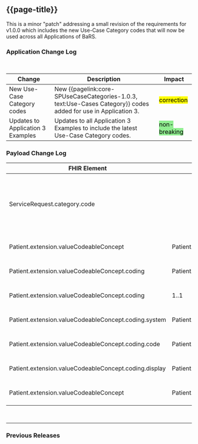 ## {{page-title}}
This is a minor "patch" addressing a small revision of the requirements for v1.0.0 which includes the new Use-Case Category codes that will now be used across all Applications of BaRS.

### Application Change Log


<br>


| Change                                    | Description                                     | Impact                                                                  | 
|-------------------------------------------|-------------------------------------------------|-------------------------------------------------------------------------|
| New Use-Case Category codes   | New  {{pagelink:core-SPUseCaseCategories-1.0.3, text:Use-Cases Category}}  codes added for use in Application 3. |  <mark style="background-color: Yellow">correction</mark>  |
| Updates to Application 3 Examples   | Updates to all Application 3 Examples to include the latest Use-Case Category codes. |   <mark style="background-color: LightGreen">non-breaking</mark>  |

### Payload Change Log


| FHIR Element                                         | Previous | Current    | Other   | Referral/Booking | Rationale                                                                                       |  Impact  |
|------------------------------------------------------|----------|------------|---------|------------------|-------------------------------------------------------------------------------------------------|----------|
| ServiceRequest.category.code |          |            | New        | Referral Request / Referral Response           |The new Use-Case Codes have been made generic     |   <mark style="background-color: Yellow">correction</mark>  |    
| Patient.extension.valueCodeableConcept | Patient.extension.url.valueCodeableConcept           | Patient.extension.valueCodeableConcept           | Update        | Referral Request         |FHIR path incorrect     |   <mark style="background-color: Yellow">correction</mark>  |   
| Patient.extension.valueCodeableConcept.coding | Patient.extension.url.valueCodeableConcept.coding           | Patient.extension.url.valueCodeableConcept.coding           | Update        | Referral Request         |FHIR path incorrect     |   <mark style="background-color: Yellow">correction</mark>  |   
| Patient.extension.valueCodeableConcept.coding | 1..1           | 0..\*           | Update        | Referral Request         |FHIR path incorrect     |   <mark style="background-color: Yellow">correction</mark>  |   
| Patient.extension.valueCodeableConcept.coding.system | Patient.extension.url.valueCodeableConcept.coding.system           | Patient.extension.valueCodeableConcept.coding.system           | Update        | Referral Request         |FHIR path incorrect     |   <mark style="background-color: Yellow">correction</mark>  |   
| Patient.extension.valueCodeableConcept.coding.code | Patient.extension.url.valueCodeableConcept.coding.code           | Patient.extension.valueCodeableConcept.coding.code           | Update        | Referral Request         |FHIR path incorrect     |   <mark style="background-color: Yellow">correction</mark>  |  
| Patient.extension.valueCodeableConcept.coding.display | Patient.extension.url.valueCodeableConcept.coding.display           | Patient.extension.valueCodeableConcept.coding.display           | Update        | Referral Request         |FHIR path incorrect     |   <mark style="background-color: Yellow">correction</mark>  |  
| Patient.extension.valueCodeableConcept | Patient.extension.url.valueCodeableConcept           | Patient.extension.valueCodeableConcept           | Update        | Booking Request         |FHIR path incorrect     |   <mark style="background-color: Yellow">correction</mark>  |

<br>
<hr>

### Previous Releases